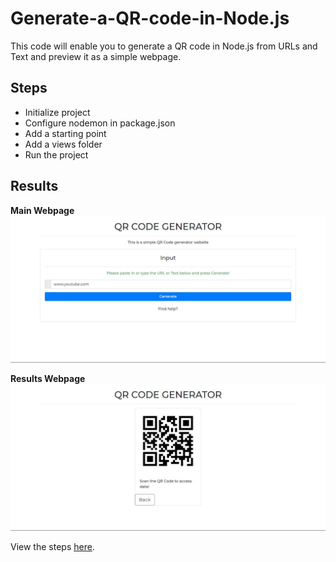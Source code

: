 # Generate-a-QR-code-in-Node.js

This code will enable you to generate a QR code in Node.js from URLs and Text and preview it as a simple webpage.

## Steps

- Initialize project
- Configure nodemon in package.json
- Add a starting point
- Add a views folder
- Run the project

## Results
**Main Webpage**
![Main Webpage](index.ejs-webpage.png?raw=true "Results Webpage")

**Results Webpage**
![Results Webpage](scan.ejs-webpage.png?raw=true "Results Webpage")


View the steps [here](https://franciskaguongo.github.io/Generate-a-QR-code-in-Node.js/).
